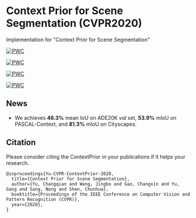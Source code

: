 # Context Prior for Scene Segmentation (CVPR2020)
Implementation for "Context Prior for Scene Segmentation"

[![PWC](https://img.shields.io/endpoint.svg?url=https://paperswithcode.com/badge/context-prior-for-scene-segmentation/semantic-segmentation-on-ade20k)](https://paperswithcode.com/sota/semantic-segmentation-on-ade20k?p=context-prior-for-scene-segmentation)

[![PWC](https://img.shields.io/endpoint.svg?url=https://paperswithcode.com/badge/context-prior-for-scene-segmentation/scene-understanding-on-ade20k-val)](https://paperswithcode.com/sota/scene-understanding-on-ade20k-val?p=context-prior-for-scene-segmentation)

[![PWC](https://img.shields.io/endpoint.svg?url=https://paperswithcode.com/badge/context-prior-for-scene-segmentation/semantic-segmentation-on-pascal-context)](https://paperswithcode.com/sota/semantic-segmentation-on-pascal-context?p=context-prior-for-scene-segmentation)

[![PWC](https://img.shields.io/endpoint.svg?url=https://paperswithcode.com/badge/context-prior-for-scene-segmentation/semantic-segmentation-on-cityscapes)](https://paperswithcode.com/sota/semantic-segmentation-on-cityscapes?p=context-prior-for-scene-segmentation)

## News
- We achieves **46.3%** mean IoU on ADE20K *val* set, **53.9%** mIoU on PASCAL-Context, and **81.3%** mIoU on Cityscapes.


## Citation
Please consider citing the ContextPrior in your publications if it helps your research. 
```
@inproceedings{Yu-CVPR-ContextPrior-2020,
  title={Context Prior for Scene Segmentation},
  author={Yu, Changqian and Wang, Jingbo and Gao, Changxin and Yu, Gang and Sang, Nong and Shen, Chunhua},
  booktitle={Proceedings of the IEEE Conference on Computer Vision and Pattern Recognition (CVPR)},
  year={2020},
}
```
